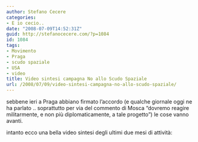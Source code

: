 ```yaml
---
author: Stefano Cecere
categories:
- E io cecio..
date: "2008-07-09T14:52:31Z"
guid: http://stefanocecere.com/?p=1084
id: 1084
tags:
- Movimento
- Praga
- scudo spaziale
- USA
- video
title: Video sintesi campagna No allo Scudo Spaziale
url: /2008/07/09/video-sintesi-campagna-no-allo-scudo-spaziale/
---
```


sebbene ieri a Praga abbiano firmato l&#8217;accordo (e qualche giornale oggi ne ha parlato .. soprattutto per via del commento di Mosca &#8220;dovremo reagire militarmente, e non più diplomaticamente, a tale progetto&#8221;) le cose vanno avanti.
  
intanto ecco una bella video sintesi degli ultimi due mesi di attività:
